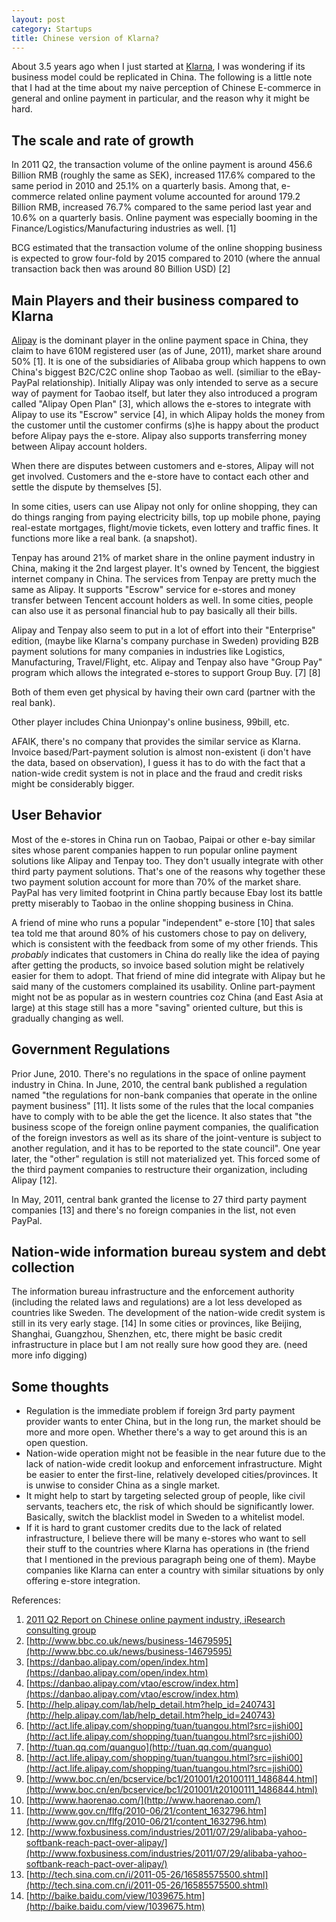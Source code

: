 ```yaml
---
layout: post
category: Startups
title: Chinese version of Klarna?
---
```


About 3.5 years ago when I just started at [Klarna](http://www.klarna.com), I
was wondering if its business model could be replicated in China. The
following is a little note that I had at the time about my naive
perception of Chinese E-commerce in general and online payment in
particular, and the reason why it might be hard.


## The scale and rate of growth
In 2011 Q2, the transaction volume of the online payment is around
456.6 Billion RMB (roughly the same as SEK), increased 117.6% compared
to the same period in 2010 and 25.1% on a quarterly basis. Among that,
e-commerce related online payment volume accounted for around 179.2
Billion RMB, increased 76.7% compared to the same period last year and
10.6% on a quarterly basis. Online payment was especially booming in
the Finance/Logistics/Manufacturing industries as well. [1]

BCG estimated that the transaction volume of the online shopping
business is expected to grow four-fold by 2015 compared to 2010 (where
the annual transaction back then was around 80 Billion USD) [2]

## Main Players and their business compared to Klarna
[Alipay](http://baike.baidu.com/view/1039675.htm) is the dominant
player in the online payment space in China, they claim to have 610M
registered user (as of June, 2011), market share around 50% [1]. It is
one of the subsidiaries of Alibaba group which happens to own China's
biggest B2C/C2C online shop Taobao as well. (similiar to the
eBay-PayPal relationship). Initially Alipay was only intended to serve
as a secure way of payment for Taobao itself, but later they also
introduced a program called "Alipay Open Plan" [3], which allows the
e-stores to integrate with Alipay to use its "Escrow" service [4], in
which Alipay holds the money from the customer until the customer
confirms (s)he is happy about the product before Alipay pays the
e-store. Alipay also supports transferring money between Alipay
account holders. 

When there are disputes between customers and e-stores, Alipay will
not get involved. Customers and the e-store have to contact each other
and settle the dispute by themselves [5]. 

In some cities, users can use Alipay not only for online shopping,
they can do things ranging from paying electricity bills, top up
mobile phone, paying real-estate mortgages, flight/movie tickets, even
lottery and traffic fines. It functions more like a real bank. (a
snapshot). 

Tenpay has around 21% of market share in the online payment industry
in China, making it the 2nd largest player. It's owned by Tencent, the
biggiest internet company in China. The services from Tenpay are
pretty much the same as Alipay. It supports "Escrow" service for
e-stores and money transfer between Tencent account holders as
well. In some cities, people can also use it as personal financial hub
to pay basically all their bills.

Alipay and Tenpay also seem to put in a lot of effort into their
"Enterprise" edition, (maybe like Klarna's company purchase in Sweden)
providing B2B payment solutions for many companies in industries like
Logistics, Manufacturing, Travel/Flight, etc. Alipay and Tenpay also
have "Group Pay" program which allows the integrated e-stores to
support Group Buy. [7] [8]

Both of them even get physical by having their own card (partner with
the real bank).

Other player includes China Unionpay's online business, 99bill, etc. 

AFAIK, there's no company that provides the similar service as
Klarna. Invoice based/Part-payment solution is almost non-existent (i
don't have the data, based on observation), I guess it has to do with
the fact that a nation-wide credit system is not in place and the
fraud and credit risks might be considerably bigger.

## User Behavior
Most of the e-stores in China run on Taobao, Paipai or other e-bay
similar sites whose parent companies happen to run  popular online
payment solutions like Alipay and Tenpay too. They don't usually
integrate with other third party payment solutions. That's one of the
reasons why together these two payment solution account for more than
70% of the market share. PayPal has very limited footprint in China
partly because Ebay lost its battle pretty miserably to Taobao in the
online shopping business in China.

A friend of mine who runs a popular "independent" e-store [10] that
sales tea told me that around 80% of his customers chose to pay on
delivery, which is consistent with the feedback from some of my other
friends. This *probably* indicates that customers in China do really
like the idea of paying after getting the products, so invoice based
solution might be relatively easier for them to adopt. That friend of
mine did integrate with Alipay but he said many of the customers
complained its usability. Online part-payment might not be as popular
as in western countries coz China (and East Asia at large) at this
stage still has a more "saving" oriented culture, but this is
gradually changing as well. 

## Government Regulations
Prior June, 2010. There's no regulations in the space of online
payment industry in China. In June, 2010, the central bank published a
regulation named "the regulations for non-bank companies that operate
in the online payment business" [11]. It lists some of the rules that
the local companies have to comply with to be able the get the
licence. It also states that "the business scope of the foreign online
payment companies, the qualification of the foreign investors as well
as its share of the joint-venture is subject to another regulation,
and it has to be reported to the state council". One year later, the
"other" regulation is still not materialized yet. This forced some of
the third payment companies to restructure their organization,
including Alipay [12]. 

In May, 2011, central bank granted the license to 27 third party
payment companies [13] and there's no foreign companies in the list,
not even PayPal.

## Nation-wide information bureau system and debt collection
The information bureau infrastructure  and the enforcement authority
(including the related laws and regulations) are a lot less developed
as countries like Sweden. The development of the nation-wide credit
system is still in its very early stage. [14]  In some cities or
provinces, like Beijing, Shanghai, Guangzhou, Shenzhen, etc, there
might be basic credit infrastructure in place but I am not really sure
how good they are. (need more info digging)

## Some thoughts
- Regulation is the immediate problem if foreign 3rd party payment
  provider wants to enter China, but in the long run, the market
  should be more and more open.  Whether there's a way to get around
  this is an open question. 
- Nation-wide operation might not be feasible in the near future due
  to the lack of nation-wide credit lookup and enforcement
  infrastructure. Might be easier to enter the first-line, relatively
  developed cities/provinces. It is unwise to consider China as a single
  market. 
- It might help to start by targeting selected group of people, like
  civil servants, teachers etc, the risk of which should be
  significantly lower. Basically, switch the blacklist model in Sweden
  to a whitelist model. 
- If it is hard to grant customer credits due to the lack of related
  infrastructure, I believe there will be many e-stores who want to sell
  their stuff to the countries where Klarna has operations in (the
  friend that I mentioned in the previous paragraph being one of
  them). Maybe companies like Klarna can enter a country with similar
  situations by only offering e-store integration.

References:

1. [2011 Q2 Report on Chinese online payment industry, iResearch consulting group](http://wenku.baidu.com/view/ef40b66cb84ae45c3b358c5f.html)
2. [http://www.bbc.co.uk/news/business-14679595](http://www.bbc.co.uk/news/business-14679595)
3. [https://danbao.alipay.com/open/index.htm](https://danbao.alipay.com/open/index.htm)
4. [https://danbao.alipay.com/vtao/escrow/index.htm](https://danbao.alipay.com/vtao/escrow/index.htm)
5. [http://help.alipay.com/lab/help_detail.htm?help_id=240743](http://help.alipay.com/lab/help_detail.htm?help_id=240743)
6. [http://act.life.alipay.com/shopping/tuan/tuangou.html?src=jishi00](http://act.life.alipay.com/shopping/tuan/tuangou.html?src=jishi00)
7. [http://tuan.qq.com/quanguo](http://tuan.qq.com/quanguo)
8. [http://act.life.alipay.com/shopping/tuan/tuangou.html?src=jishi00](http://act.life.alipay.com/shopping/tuan/tuangou.html?src=jishi00)
9. [http://www.boc.cn/en/bcservice/bc1/201001/t20100111_1486844.html](http://www.boc.cn/en/bcservice/bc1/201001/t20100111_1486844.html)
10. [http://www.haorenao.com/](http://www.haorenao.com/)
11. [http://www.gov.cn/flfg/2010-06/21/content_1632796.htm](http://www.gov.cn/flfg/2010-06/21/content_1632796.htm)
12. [http://www.foxbusiness.com/industries/2011/07/29/alibaba-yahoo-softbank-reach-pact-over-alipay/](http://www.foxbusiness.com/industries/2011/07/29/alibaba-yahoo-softbank-reach-pact-over-alipay/)
13. [http://tech.sina.com.cn/i/2011-05-26/16585575500.shtml](http://tech.sina.com.cn/i/2011-05-26/16585575500.shtml)
14. [http://baike.baidu.com/view/1039675.htm](http://baike.baidu.com/view/1039675.htm)
